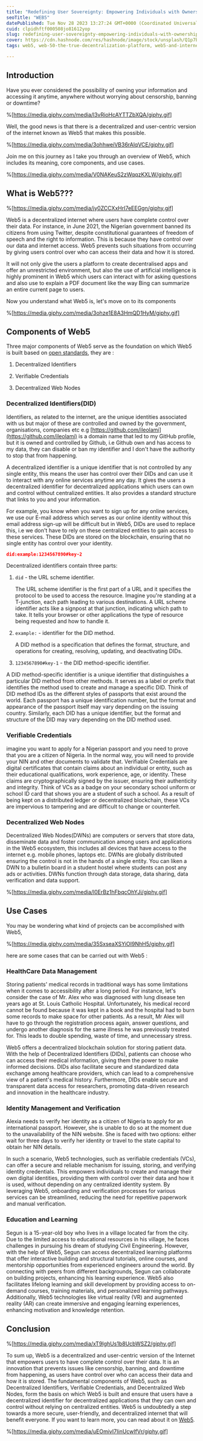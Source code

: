 ```yaml
---
title: "Redefining User Sovereignty: Empowering Individuals with Ownership and Control in the Web5."
seoTitle: "WEB5"
datePublished: Tue Nov 28 2023 13:27:24 GMT+0000 (Coordinated Universal Time)
cuid: clpidhftf000508jo81612yop
slug: redefining-user-sovereignty-empowering-individuals-with-ownership-and-control-in-the-web5
cover: https://cdn.hashnode.com/res/hashnode/image/stock/unsplash/Q1p7bh3SHj8/upload/6f8ba5d0ec3e87d9c5acf4ed8ff12595.jpeg
tags: web5, web-50-the-true-decentralization-platform, web5-and-internet

---
```


## Introduction

Have you ever considered the possibility of owning your information and accessing it anytime, anywhere without worrying about censorship, banning or downtime?

%[https://media.giphy.com/media/l3vRioHcAYTTZbXQA/giphy.gif] 

Well, the good news is that there is a decentralized and user-centric version of the internet known as Web5 that makes this possible.

%[https://media.giphy.com/media/3ohhweiVB36rAlqVCE/giphy.gif] 

Join me on this journey as I take you through an overview of Web5, which includes its meaning, core components, and use cases.

%[https://media.giphy.com/media/V0NAKeuS2zWqqzKXLW/giphy.gif] 

## What is Web5???

%[https://media.giphy.com/media/jy0ZCCXxHrI7eEEGgn/giphy.gif] 

Web5 is a decentralized internet where users have complete control over their data. For instance, in June 2021, the Nigerian government banned its citizens from using Twitter, despite constitutional guarantees of freedom of speech and the right to information. This is because they have control over our data and internet access. Web5 prevents such situations from occurring by giving users control over who can access their data and how it is stored.

It will not only give the users a platform to create decentralised apps and offer an unrestricted environment, but also the use of artificial intelligence is highly prominent in Web5 which users can interact with for asking questions and also use to explain a PDF document like the way Bing can summarize an entire current page to users.

Now you understand what Web5 is, let's move on to its components

%[https://media.giphy.com/media/3ohze1E8A3HmQD1HyM/giphy.gif] 

## Components of Web5

Three major components of Web5 serve as the foundation on which Web5 is built based on [open standards](https://en.wikipedia.org/wiki/Open_standard#:~:text=%22Open%20Standards%22%20are%20standards%20made,are%20intended%20for%20widespread%20adoption.), they are :

1. Decentralized Identifiers
    
2. Verifiable Credentials
    
3. Decentralized Web Nodes
    

### Decentralized Identifiers(DID)

Identifiers, as related to the internet, are the unique identities associated with us but major of these are controlled and owned by the government, organisations, companies etc e.g [https://github.com/ileolami](https://github.com/ileolami) is a domain name that led to my GitHub profile, but it is owned and controlled by Github, i.e Github own and has access to my data, they can disable or ban my identifier and I don't have the authority to stop that from happening.

A decentralized identifier is a unique identifier that is not controlled by any single entity, this means the user has control over their DIDs and can use it to interact with any online services anytime any day. It gives the users a decentralized identifier for decentralized applications which users can own and control without centralized entities. It also provides a standard structure that links to you and your information.

For example, you know when you want to sign up for any online services, we use our E-mail address which serves as our online identity without this email address sign-up will be difficult but in Web5, DIDs are used to replace this, i.e we don't have to rely on these centralized entities to gain access to these services. These DIDs are stored on the blockchain, ensuring that no single entity has control over your identity.

```json
did:example:1234567890#key-2
```

Decentralized identifiers contain three parts:

1. `did` - the URL scheme identifier.
    
    The URL scheme identifier is the first part of a URL and it specifies the protocol to be used to access the resource. Imagine you're standing at a T-junction, each path leading to various destinations. A URL scheme identifier acts like a signpost at that junction, indicating which path to take. It tells your browser or other applications the type of resource being requested and how to handle it.
    
2. `example:` - identifier for the DID method.
    
    A DID method is a specification that defines the format, structure, and operations for creating, resolving, updating, and deactivating DIDs.
    
3. `1234567890#key-1` - the DID method-specific identifier.
    

A DID method-specific identifier is a unique identifier that distinguishes a particular DID method from other methods. It serves as a label or prefix that identifies the method used to create and manage a specific DID. Think of DID method IDs as the different styles of passports that exist around the world. Each passport has a unique identification number, but the format and appearance of the passport itself may vary depending on the issuing country. Similarly, each DID has a unique identifier, but the format and structure of the DID may vary depending on the DID method used.

### Verifiable Credentials

imagine you want to apply for a Nigerian passport and you need to prove that you are a citizen of Nigeria. In the normal way, you will need to provide your NIN and other documents to validate that. Verifiable Credentials are digital certificates that contain claims about an individual or entity, such as their educational qualifications, work experience, age, or identity. These claims are cryptographically signed by the issuer, ensuring their authenticity and integrity. Think of VCs as a badge on your secondary school uniform or school ID card that shows you are a student of such a school. As a result of being kept on a distributed ledger or decentralized blockchain, these VCs are impervious to tampering and are difficult to change or counterfeit.

### Decentralized Web Nodes

Decentralized Web Nodes(DWNs) are computers or servers that store data, disseminate data and foster communication among users and applications in the Web5 ecosystem, this includes all devices that have access to the internet e.g. mobile phones, laptops etc. DWNs are globally distributed ensuring the control is not in the hands of a single entity. You can liken a DWN to a bulletin board in a student hostel where students can post any ads or activities. DWNs function through data storage, data sharing, data verification and data support.

%[https://media.giphy.com/media/l0ErBz1hFbqcOhYJi/giphy.gif] 

## Use Cases

You may be wondering what kind of projects can be accomplished with Web5,

%[https://media.giphy.com/media/35SxseaXSYiOI9NhH5/giphy.gif] 

here are some cases that can be carried out with Web5 :

### HealthCare Data Management

Storing patients' medical records in traditional ways has some limitations when it comes to accessibility after a long period. For instance, let's consider the case of Mr. Alex who was diagnosed with lung disease ten years ago at St. Louis Catholic Hospital. Unfortunately, his medical record cannot be found because it was kept in a book and the hospital had to burn some records to make space for other patients. As a result, Mr Alex will have to go through the registration process again, answer questions, and undergo another diagnosis for the same illness he was previously treated for. This leads to double spending, waste of time, and unnecessary stress.

Web5 offers a decentralized blockchain solution for storing patient data. With the help of Decentralized Identifiers (DIDs), patients can choose who can access their medical information, giving them the power to make informed decisions. DIDs also facilitate secure and standardized data exchange among healthcare providers, which can lead to a comprehensive view of a patient's medical history. Furthermore, DIDs enable secure and transparent data access for researchers, promoting data-driven research and innovation in the healthcare industry.

### **Identity Management and Verification**

Alexia needs to verify her identity as a citizen of Nigeria to apply for an international passport. However, she is unable to do so at the moment due to the unavailability of the NIN website. She is faced with two options: either wait for three days to verify her identity or travel to the state capital to obtain her NIN details.

In such a scenario, Web5 technologies, such as verifiable credentials (VCs), can offer a secure and reliable mechanism for issuing, storing, and verifying identity credentials. This empowers individuals to create and manage their own digital identities, providing them with control over their data and how it is used, without depending on any centralized identity system. By leveraging Web5, onboarding and verification processes for various services can be streamlined, reducing the need for repetitive paperwork and manual verification.

### **Education and Learning**

Segun is a 15-year-old boy who lives in a village located far from the city. Due to the limited access to educational resources in his village, he faces challenges in pursuing his dream of studying Civil Engineering. However, with the help of Web5, Segun can access decentralized learning platforms that offer interactive building and structural tutorials, online courses, and mentorship opportunities from experienced engineers around the world. By connecting with peers from different backgrounds, Segun can collaborate on building projects, enhancing his learning experience. Web5 also facilitates lifelong learning and skill development by providing access to on-demand courses, training materials, and personalized learning pathways. Additionally, Web5 technologies like virtual reality (VR) and augmented reality (AR) can create immersive and engaging learning experiences, enhancing motivation and knowledge retention.

## Conclusion

%[https://media.giphy.com/media/xT9IghUs1b8UcbWSZ2/giphy.gif] 

To sum up, Web5 is a decentralized and user-centric version of the Internet that empowers users to have complete control over their data. It is an innovation that prevents issues like censorship, banning, and downtime from happening, as users have control over who can access their data and how it is stored. The fundamental components of Web5, such as Decentralized Identifiers, Verifiable Credentials, and Decentralized Web Nodes, form the basis on which Web5 is built and ensure that users have a decentralized identifier for decentralized applications that they can own and control without relying on centralized entities. Web5 is undoubtedly a step towards a more secure, user-friendly, and decentralized internet that will benefit everyone. If you want to learn more, you can read about it on [Web5](https://developer.tbd.website/blog/what-is-web5).

%[https://media.giphy.com/media/uEOmivI7IinUcwIfVr/giphy.gif]